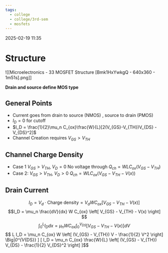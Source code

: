 ```yaml
---
tags:
  - college
  - college/3rd-sem
  - mosfets
---
```

2025-02-19 11:35


# Structure
![[Microelectronics - 33 MOSFET Structure [Bmk1HxYwkgQ - 640x360 - 1m51s].png]]

__Drain and source define MOS type__

## General Points
- Current goes from drain to source (NMOS) , source to drain (PMOS)
- $I_D = 0$  for cutoff
- $I_D = \frac{1}{2}\mu_n C_{ox}\frac{W}{L}[2(V_{GS}-V_{TH})V_{DS} - V_{DS}^2]$  
- Channel Creation requires $V_{GS}>V_{TH}$

## Channel Charge Density
- Case 1
	$V_{GS}>V_{TH}$, $V_D= 0$
	No voltage through 
	$Q_{ch} = WL C_{ox}(V_{GS}-V_{TH})$
- Case 2:
	$V_{GS}>V_{TH}$, $V_D > 0$
	$Q_{ch} = WL C_{ox}(V_{GS}-V_{TH}-V(x))$

## Drain Current


$$ I_D = V_d \cdot \text{Charge density} = V_d{W} C_{ox} \left[ V_{GS} - V_{TH} - V(x) \right] $$ 
$$I_D = \mu_n \frac{dV}{dx} W C_{ox} \left[ V_{GS} - V_{TH} - V(x) \right] $$$$ \int_0^L I_D dx = \mu_n W C_{ox} \int_0^{V_{DS}} \left[ V_{GS} - V_{TH} - V(x) \right] dV $$\$$ L I_D = \mu_n C_{ox} W \left[ (V_{GS} - V_{TH}) V - \frac{1}{2} V^2 \right] \Big|_0^{V_{DS}} \] \[ I_D = \mu_n C_{ox} \frac{W}{L} \left[ (V_{GS} - V_{TH}) V_{DS} - \frac{1}{2} V_{DS}^2 \right] \]$$
